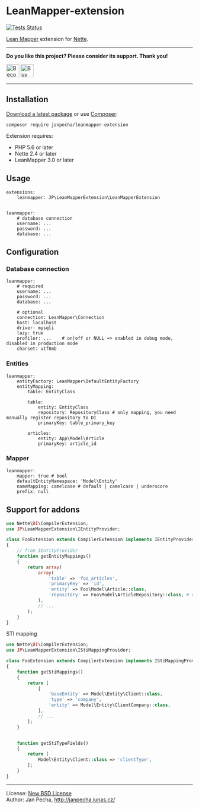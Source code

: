 
LeanMapper-extension
====================

[![Tests Status](https://github.com/janpecha/leanmapper-extension/workflows/Tests/badge.svg)](https://github.com/janpecha/leanmapper-extension/actions)

[Lean Mapper](http://leanmapper.com/) extension for [Nette](https://nette.org).

---

**Do you like this project? Please consider its support. Thank you!**

<a href="https://www.patreon.com/bePatron?u=9680759"><img src="https://c5.patreon.com/external/logo/become_a_patron_button.png" alt="Become a Patron!" height="35"></a>
<a href="https://www.paypal.me/janpecha/5eur"><img src="https://buymecoffee.intm.org/img/button-paypal-white.png" alt="Buy me a coffee" height="35"></a>

---


Installation
------------

[Download a latest package](https://github.com/janpecha/leanmapper-extension/releases) or use [Composer](http://getcomposer.org/):

```
composer require janpecha/leanmapper-extension
```

Extension requires:
* PHP 5.6 or later
* Nette 2.4 or later
* LeanMapper 3.0 or later


Usage
-----

``` neon
extensions:
	leanmapper: JP\LeanMapperExtension\LeanMapperExtension


leanmapper:
	# database connection
	username: ...
	password: ...
	database: ...
```


Configuration
-------------

### Database connection

``` neon
leanmapper:
	# required
	username: ...
	password: ...
	database: ...

	# optional
	connection: LeanMapper\Connection
	host: localhost
	driver: mysqli
	lazy: true
	profiler: ...    # on|off or NULL => enabled in debug mode, disabled in production mode
	charset: utf8mb
```


### Entities

``` neon
leanmapper:
	entityFactory: LeanMapper\DefaultEntityFactory
	entityMapping:
		table: EntityClass

		table:
			entity: EntityClass
			repository: RepositoryClass # only mapping, you need manually register repository to DI
			primaryKey: table_primary_key

		articles:
			entity: App\Model\Article
			primaryKey: article_id
```


### Mapper

``` neon
leanmapper:
	mapper: true # bool
	defaultEntityNamespace: 'Model\Entity'
	nameMapping: camelcase # default | camelcase | underscore
	prefix: null
```


Support for addons
------------------

``` php
use Nette\DI\CompilerExtension;
use JP\LeanMapperExtension\IEntityProvider;

class FooExtension extends CompilerExtension implements IEntityProvider
{
	// from IEntityProvider
	function getEntityMappings()
	{
		return array(
			array(
				'table' => 'foo_articles',
				'primaryKey' => 'id',
				'entity' => Foo\Model\Article::class,
				'repository' => Foo\Model\ArticleRepository::class, # only mapping, you need manually register repository to DI
			),
			// ...
		);
	}
}
```

STI mapping

``` php
use Nette\DI\CompilerExtension;
use JP\LeanMapperExtension\IStiMappingProvider;

class FooExtension extends CompilerExtension implements IStiMappingProvider
{
	function getStiMappings()
	{
		return [
			[
				'baseEntity' => Model\Entity\Client::class,
				'type' => 'company',
				'entity' => Model\Entity\ClientCompany::class,
			],
			// ...
		];
	}


	function getStiTypeFields()
	{
		return [
			Model\Entity\Client::class => 'clientType',
		];
	}
}
```

------------------------------

License: [New BSD License](license.md)
<br>Author: Jan Pecha, http://janpecha.iunas.cz/
